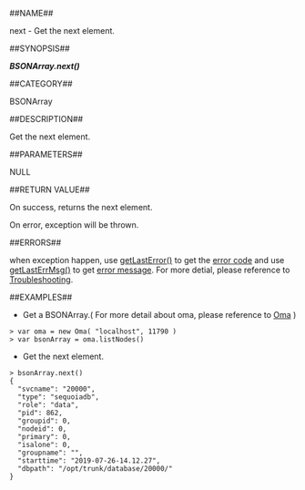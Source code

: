 ##NAME##

next - Get the next element.

##SYNOPSIS##

***BSONArray.next()***

##CATEGORY##

BSONArray

##DESCRIPTION##

Get the next element.

##PARAMETERS##

NULL

##RETURN VALUE##

On success, returns the next element.

On error, exception will be thrown.

##ERRORS##

when exception happen, use [getLastError()](reference/Sequoiadb_command/Global/getLastError.md) to get the [error code](Manual/Sequoiadb_error_code.md)  and use [getLastErrMsg()](reference/Sequoiadb_command/Global/getLastErrMsg.md) to get [error message](reference/Sequoiadb_command/Global/getLastErrMsg.md). For more detial, please reference to [Troubleshooting](troubleshooting/general/general_guide.md).

##EXAMPLES##

* Get a BSONArray.( For more detail about oma, please reference to [Oma](reference/Sequoiadb_command/Oma/Oma.md) )

```lang-javascript
> var oma = new Oma( "localhost", 11790 )
> var bsonArray = oma.listNodes()
```

* Get the next element.

```lang-javascript
> bsonArray.next()
{
  "svcname": "20000",
  "type": "sequoiadb",
  "role": "data",
  "pid": 862,
  "groupid": 0,
  "nodeid": 0,
  "primary": 0,
  "isalone": 0,
  "groupname": "",
  "starttime": "2019-07-26-14.12.27",
  "dbpath": "/opt/trunk/database/20000/"
}
```
